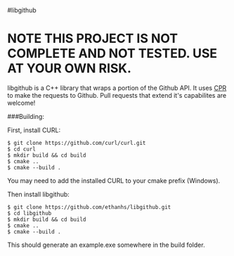 #libgithub

# __NOTE__ THIS PROJECT IS NOT COMPLETE AND NOT TESTED. USE AT YOUR OWN RISK.

libgithub is a C++ library that wraps a portion of the Github API. It uses [CPR](https://github.com/whoshuu/cpr/) to make the requests to Github.
Pull requests that extend it's capabilites are welcome!

###Building:

First, install CURL:
```
$ git clone https://github.com/curl/curl.git
$ cd curl
$ mkdir build && cd build
$ cmake ..
$ cmake --build .
```
You may need to add the installed CURL to your cmake prefix (Windows).


Then install libgithub:
```
$ git clone https://github.com/ethanhs/libgithub.git
$ cd libgithub
$ mkdir build && cd build
$ cmake ..
$ cmake --build .
```

This should generate an example.exe somewhere in the build folder.
